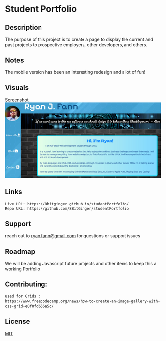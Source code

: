 # Student Portfolio

## Description

The purpose of this project is to create a page to display the current and past projects to prospective employers, other developers, and others.


## Notes
The mobile version has been an interesting redesign and a lot of fun!

## Visuals
Screenshot
![screenshot](assets/images/live-screenshot-student-profile.jpg)


## Links

```
Live URL: https://8bitginger.github.io/studentPortfolio/
Repo URL: https://github.com/8BitGinger/studentPortfolio
```

## Support
reach out to ryan.fann@gmail.com for questions or support issues

## Roadmap
We will be adding Javascript future projects and other items to keep this a working Portfolio

## Contributing:
```
used for Grids :
https://www.freecodecamp.org/news/how-to-create-an-image-gallery-with-css-grid-e0f0fd666a5c/
```

## License

[MIT](https://choosealicense.com/licenses/mit/)